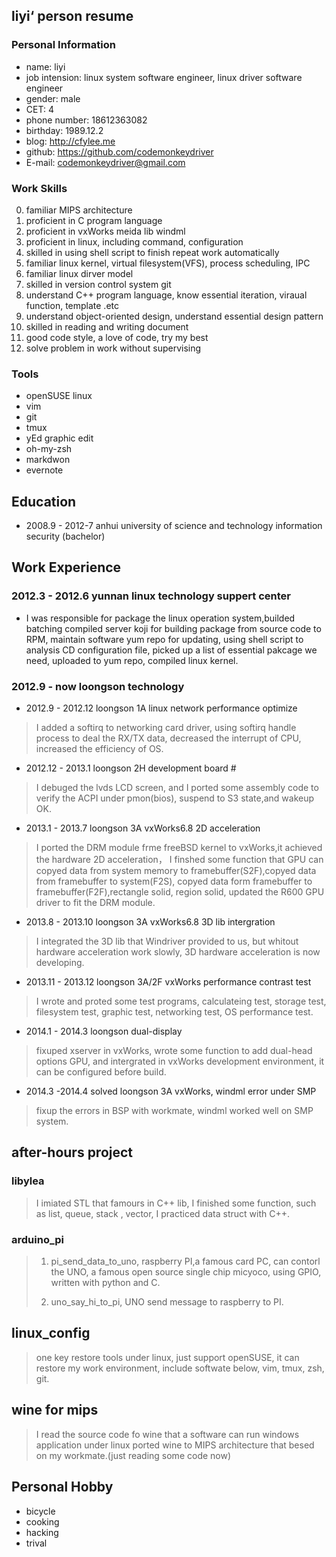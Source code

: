 ## liyi‘ person resume ##

### Personal Information ###

* name:             liyi
* job intension:    linux system software engineer, linux driver software engineer
* gender:           male
* CET:              4
* phone number:     18612363082
* birthday:         1989.12.2
* blog:             http://cfylee.me
* github:           https://github.com/codemonkeydriver
* E-mail:           codemonkeydriver@gmail.com

### Work Skills ###

0.  familiar MIPS architecture
1.  proficient in C program language
2.  proficient in vxWorks meida lib windml
3.  proficient in linux, including command, configuration
4.  skilled in using shell script to finish repeat work automatically
5.  familiar linux kernel, virtual filesystem(VFS), process scheduling, IPC
6.  familiar linux dirver model
7.  skilled in version control system git
8.  understand C++ program language, know essential iteration, viraual function, template .etc
9.  understand object-oriented design, understand essential design pattern
10. skilled in reading and writing document
11. good code style, a love of code, try my best
12. solve problem in work without supervising

### Tools ###

* openSUSE linux
* vim
* git
* tmux
* yEd graphic edit
* oh-my-zsh
* markdwon
* evernote

## Education ##

* 2008.9 - 2012-7 anhui university of science and technology information security (bachelor)

## Work Experience ##

### 2012.3 - 2012.6 yunnan linux technology suppert center ##

* I was responsible for package the linux operation system,builded batching compiled
  server koji for building package from source code to RPM, maintain software yum repo
  for updating, using shell script to analysis CD configuration file, picked up a list
  of essential pakcage we need, uploaded to yum repo, compiled linux kernel.

### 2012.9 - now loongson technology ###

* 2012.9 - 2012.12 loongson 1A linux network performance optimize

> I added a softirq to networking card driver, using softirq handle process to deal
> the RX/TX data, decreased the interrupt of CPU, increased the efficiency of OS.

* 2012.12 - 2013.1 loongson 2H development board #

> I debuged the lvds LCD screen, and I ported some assembly code to verify the ACPI
> under pmon(bios), suspend to S3 state,and wakeup OK.

* 2013.1 - 2013.7 loongson 3A vxWorks6.8 2D acceleration

> I ported the DRM module frme freeBSD kernel to vxWorks,it achieved the hardware 2D
> acceleration， I finshed some function that GPU can copyed data from system memory
> to framebuffer(S2F),copyed data from framebuffer to system(F2S), copyed data form
> framebuffer to framebuffer(F2F),rectangle solid, region solid, updated the R600 GPU
> driver to fit the DRM module.

* 2013.8 - 2013.10 loongson 3A vxWorks6.8 3D lib intergration

> I integrated the 3D lib that Windriver provided to us, but whitout hardware acceleration
> work slowly, 3D hardware acceleration is now developing.

* 2013.11 - 2013.12 loongson 3A/2F vxWorks performance contrast test

> I wrote and proted some test programs, calculateing test, storage test, filesystem
> test, graphic test, networking test, OS performance test.

* 2014.1 - 2014.3 loongson dual-display

> fixuped xserver in vxWorks, wrote some function to add dual-head options GPU, and
> intergrated in vxWorks development environment, it can be configured before build.

* 2014.3 -2014.4 solved loongson 3A vxWorks, windml error under SMP

> fixup the errors in BSP with workmate, windml worked well on SMP system.


## after-hours project ##

### libylea ###

>I imiated STL that famours in C++ lib, I finished some function, such as list, queue,
>stack , vector, I practiced data struct with C++.

### arduino_pi ###

>1. pi_send_data_to_uno, raspberry PI,a famous card PC, can contorl the UNO, a famous
>  open source single chip micyoco, using GPIO, written with python and C.
>
>2. uno_say_hi_to_pi, UNO send message to raspberry to PI.

## linux_config ##

>one key restore tools under linux, just support openSUSE, it can restore my work
>environment, include softwate below, vim, tmux, zsh, git.

## wine for mips ###

>I read the source code fo wine that a software can run windows application under linux
>ported wine to MIPS architecture that besed on my workmate.(just reading some code now)

## Personal Hobby ##

* bicycle
* cooking
* hacking
* trival
